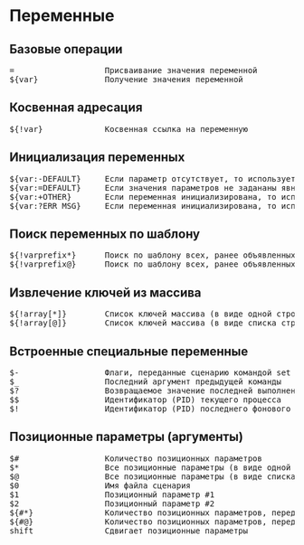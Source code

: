 # Переменные

## Базовые операции
<pre>
=                   Присваивание значения переменной
${var}              Получение значения переменной
</pre>

## Косвенная адресация
<pre>
${!var}             Косвенная ссылка на переменную
</pre>

## Инициализация переменных
<pre>
${var:-DEFAULT}     Если параметр отсутствует, то используется значение по умолчанию $DEFAULT
${var:=DEFAULT}     Если значения параметров не задананы явно, то они принимают значения по умолчанию $DEFAULT
${var:+OTHER}       Если переменная инициализирована, то используется $OTHER, иначе NULL
${var:?ERR_MSG}     Если переменная инициализирована, то используется ee значение, иначе выводится $ERR_MSG
</pre>

## Поиск переменных по шаблону
<pre>
${!varprefix*}      Поиск по шаблону всех, ранее объявленных переменных, имена которых начинаются с varprefix
${!varprefix@}      Поиск по шаблону всех, ранее объявленных переменных, имена которых начинаются с varprefix
</pre>

## Извлечение ключей из массива
<pre>
${!array[*]}        Список ключей массива (в виде одной строки)
${!array[@]}        Список ключей массива (в виде списка строк)
</pre>

## Встроенные специальные переменные
<pre>
$-                  Флаги, переданные сценарию командой set
$_                  Последний аргумент предыдущей команды
$?                  Возвращаемое значение последней выполненной команды, функции или сценария
$$                  Идентификатор (PID) текущего процесса
$!                  Идентификатор (PID) последнего фонового процесса
</pre>

## Позиционные параметры (аргументы)
<pre>
$#                  Количество позиционных параметров
$*                  Все позиционные параметры (в виде одной строки)
$@                  Все позиционные параметры (в виде списка строк)
$0                  Имя файла сценария
$1                  Позиционный параметр #1
$2                  Позиционный параметр #2
${#*}               Количество позиционных параметров, переданых из командной строки
${#@}               Количество позиционных параметров, переданых из командной строки
shift               Сдвигает позиционные параметры
</pre>
